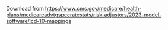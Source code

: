 Download from https://www.cms.gov/medicare/health-plans/medicareadvtgspecratestats/risk-adjustors/2023-model-software/icd-10-mappings